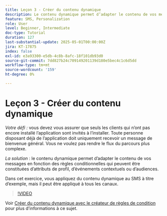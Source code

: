 ```yaml
---
title: Leçon 3 - Créer du contenu dynamique
description: Le contenu dynamique permet d’adapter le contenu de vos messages en fonction des règles conditionnelles qui peuvent être constituées d’attributs de profil, d’événements contextuels ou d’audiences. Dans cet exercice, vous appliquez du contenu dynamique au SMS.
feature: SMS, Personalization
role: User
level: Beginner, Intermediate
doc-type: Tutorial
duration: 127
last-substantial-update: 2025-05-01T00:00:00Z
jira: KT-17875
index: false
exl-id: e3a93300-e5db-4c8b-8afc-18f101db93d0
source-git-commit: 7dd827b24c709149201139d180e5bec4c1c6d5dd
workflow-type: tm+mt
source-wordcount: '159'
ht-degree: 0%

---
```


# Leçon 3 - Créer du contenu dynamique

*Votre défi :* vous devez vous assurer que seuls les clients qui n’ont pas encore installé l’application sont invités à l’installer. Toute personne disposant déjà de l’application doit uniquement recevoir un message de bienvenue général. Vous ne voulez pas rendre le flux du parcours plus complexe. 

*La solution* : le contenu dynamique permet d’adapter le contenu de vos messages en fonction des règles conditionnelles qui peuvent être constituées d’attributs de profil, d’événements contextuels ou d’audiences. 

Dans cet exercice, vous appliquez du contenu dynamique au SMS à titre d’exemple, mais il peut être appliqué à tous les canaux.

>[!VIDEO](https://video.tv.adobe.com/v/3457913/?learn=on&enablevpops)

Voir [Créer du contenu dynamique avec le créateur de règles de condition](/help/personalize-content/create-dynamic-content.md) pour plus d’informations à ce sujet.
